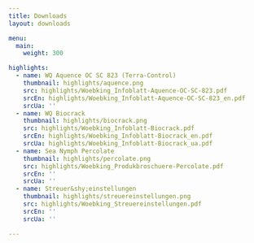 ```yaml
---
title: Downloads
layout: downloads

menu:
  main:
    weight: 300

highlights:
  - name: WQ Aquence OC SC 823 (Terra-Control)
    thumbnail: highlights/aquence.png
    src: highlights/Woebking_Infoblatt-Aquence-OC-SC-823.pdf
    srcEn: highlights/Woebking_Infoblatt-Aquence-OC-SC-823_en.pdf
    srcUa: ''
  - name: WQ Biocrack
    thumbnail: highlights/biocrack.png
    src: highlights/Woebking_Infoblatt-Biocrack.pdf
    srcEn: highlights/Woebking_Infoblatt-Biocrack_en.pdf
    srcUa: highlights/Woebking_Infoblatt-Biocrack_ua.pdf
  - name: Sea Nymph Percolate
    thumbnail: highlights/percolate.png
    src: highlights/Woebking_Produkbroschuere-Percolate.pdf
    srcEn: ''
    srcUa: ''
  - name: Streuer&shy;einstellungen
    thumbnail: highlights/streuereinstellungen.png
    src: highlights/Woebking_Streuereinstellungen.pdf
    srcEn: ''
    srcUa: ''

---
```

